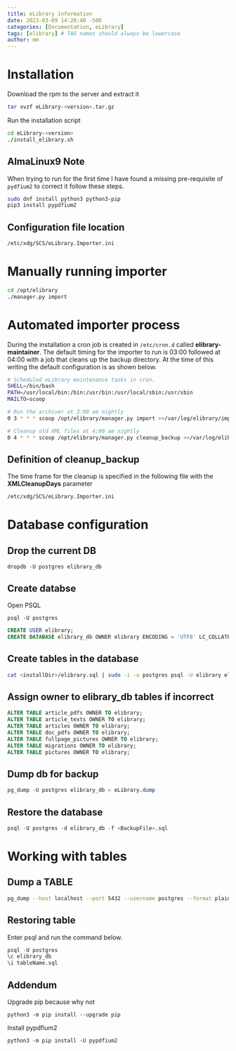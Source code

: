 ```yaml
---
title: eLibrary information
date: 2023-03-09 14:28:40 -500
categories: [Documentation, eLibrary]
tags: [elibrary] # TAG names should always be lowercase
author: mm
---
```

# Installation

Download the rpm to the server and extract it 
```bash
tar xvzf eLibrary-<version>.tar.gz
```
Run the installation script
```bash
cd eLibrary-<version>
./install_elibrary.sh
```

## AlmaLinux9 Note
When trying to run for the first time I have found a missing pre-requisite of `pydfium2` to correct it follow these steps.

```bash
sudo dnf install python3 python3-pip
pip3 install pypdfium2
```
## Configuration file location
```bash
/etc/xdg/SCS/eLibrary.Importer.ini
```

# Manually running importer
```bash
cd /opt/elibrary
./manager.py import
```

# Automated importer process
During the installation a cron job is created in `/etc/cron.d` called **elibrary-maintainer**. The default timing for the importer to run is 03:00 followed at 04:00 with a job that cleans up the backup directory.  At the time of this writing the default configuration is as shown below.
```bash
# Scheduled eLibrary maintenance tasks in cron.
SHELL=/bin/bash
PATH=/usr/local/bin:/bin:/usr/bin:/usr/local/sbin:/usr/sbin
MAILTO=scoop

# Run the archiver at 3:00 am nightly
0 3 * * * scoop /opt/elibrary/manager.py import >>/var/log/elibrary/importer.log 2>&1

# Cleanup old XML files at 4:00 am nightly
0 4 * * * scoop /opt/elibrary/manager.py cleanup_backup >>/var/log/elibrary/cleanup_backup.log 2>&1
```
## Definition of cleanup_backup  
The time frame for the cleanup is specified in the following file with the **XMLCleanupDays** parameter
```bash
/etc/xdg/SCS/eLibrary.Importer.ini
```

# Database configuration

## Drop the current DB
```
dropdb -U postgres elibrary_db
```

## Create databse
Open PSQL
```
psql -U postgres
```

```sql
CREATE USER elibrary;
CREATE DATABASE elibrary_db OWNER elibrary ENCODING = 'UTF8' LC_COLLATE = 'en_US.UTF-8' LC_CTYPE = 'en_US.UTF-8';
```
## Create tables in the database

```bash
cat <installDir>/elibrary.sql | sudo -i -u postgres psql -U elibrary elibrary_db
```
## Assign owner to elibrary_db tables if incorrect

```sql
ALTER TABLE article_pdfs OWNER TO elibrary;
ALTER TABLE article_texts OWNER TO elibrary;
ALTER TABLE articles OWNER TO elibrary;
ALTER TABLE doc_pdfs OWNER TO elibrary;
ALTER TABLE fullpage_pictures OWNER TO elibrary;
ALTER TABLE migrations OWNER TO elibrary;
ALTER TABLE pictures OWNER TO elibrary;
```

## Dump db for backup
```sql
pg_dump -U postgres elibrary_db > eLibrary.dump
```
## Restore the database
```sql
psql -U postgres -d elibrary_db -f <BackupFile>.sql
```	


# Working with tables  	
## Dump a TABLE
```bash
pg_dump --host localhost --port 5432 --username postgres --format plain --verbose --file "<path>/<tableName.sql>" --table <tableName> elibrary_db
```

## Restoring table
Enter psql and run the command below.
```sql
psql -U postgres
\c elibrary_db
\i tableName.sql
```

## Addendum
Upgrade pip because why not
```
python3 -m pip install --upgrade pip
```

Install pypdfium2
```
python3 -m pip install -U pypdfium2
```
	
